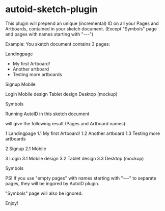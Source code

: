 # autoid-sketch-plugin


This plugin will prepend an unique (incremental) ID on all your Pages and Artboards, contained in your
sketch document. (Except "Symbols" page and pages with names starting with "---")


Example: You sketch document contains 3 pages:


Landingpage
<ul>
   <li>My first Artboard!</li>
   <li>Another artboard</li>
   <li>Testing more artboards</li>
</ul>

Signup
   Mobile

Login
   Mobile design
   Tablet design
   Desktop (mockup)

Symbols



Running AutoID in this sketch document

will give the following result (Pages and Artboard names):

1 Landingpage
   1.1 My first Artboard!
   1.2 Another artboard
   1.3 Testing more artboards

2 Signup
   2.1 Mobile

3 Login
   3.1 Mobile design
   3.2 Tablet design
   3.3 Desktop (mockup)

Symbols



PS!
If you use "empty pages" with names starting with "---" to separate pages, they will
be ingored by AutoID plugin.

"Symbols" page will also be ignored.




Enjoy! 
